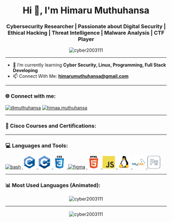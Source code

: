 <h1 align="center">Hi 👋, I'm Himaru Muthuhansa</h1>
<h3 align="center">Cybersecurity Researcher | Passionate about Digital Security | Ethical Hacking | Threat Intelligence | Malware Analysis | CTF Player</h3>

<p align="center">
  <img src="https://komarev.com/ghpvc/?username=cyber2003111&label=Profile%20views&color=0e75b6&style=flat" alt="cyber2003111" />
</p>

---

- 🌱 I’m currently learning **Cyber Security, Linux, Programming, Full Stack Developing**
- 📫 Connect With Me: **himarumuthuhansa@gmail.com**

---

<h3 align="left">🌐 Connect with me:</h3>
<p align="left">
  <a href="https://twitter.com/@muthuhansa" target="_blank"><img align="center" src="https://raw.githubusercontent.com/rahuldkjain/github-profile-readme-generator/master/src/images/icons/Social/twitter.svg" alt="@muthuhansa" height="30" width="40" /></a>
  <a href="https://fb.com/himaa.muthuhansa" target="_blank"><img align="center" src="https://raw.githubusercontent.com/rahuldkjain/github-profile-readme-generator/master/src/images/icons/Social/facebook.svg" alt="himaa.muthuhansa" height="30" width="40" /></a>
</p>

---

<h3 align="left">📜 Cisco Courses and Certifications:</h3>

<div data-iframe-width="150" data-iframe-height="270" data-share-badge-id="abce9111-1348-49e5-8aa7-fd0ab3e21e6a" data-share-badge-host="https://www.credly.com"></div>
<script type="text/javascript" async src="//cdn.credly.com/assets/utilities/embed.js"></script>

---

<h3 align="left">💻 Languages and Tools:</h3>
<p align="left">
  <a href="https://www.gnu.org/software/bash/" target="_blank" rel="noreferrer"> 
    <img src="https://www.vectorlogo.zone/logos/gnu_bash/gnu_bash-icon.svg" alt="bash" width="40" height="40" style="margin-right: 3px;"/> 
  </a> 
  <a href="https://www.cprogramming.com/" target="_blank" rel="noreferrer">
    <img src="https://raw.githubusercontent.com/devicons/devicon/master/icons/c/c-original.svg" alt="c" width="40" height="40" style="margin-right: 3px;"/>
  </a>
  <a href="https://www.w3schools.com/cpp/" target="_blank" rel="noreferrer">
    <img src="https://raw.githubusercontent.com/devicons/devicon/master/icons/cplusplus/cplusplus-original.svg" alt="cplusplus" width="40" height="40" style="margin-right: 3px;"/>
  </a>
  <a href="https://www.w3schools.com/css/" target="_blank" rel="noreferrer">
    <img src="https://raw.githubusercontent.com/devicons/devicon/master/icons/css3/css3-original-wordmark.svg" alt="css3" width="40" height="40" style="margin-right: 3px;"/>
  </a>
  <a href="https://www.figma.com/" target="_blank" rel="noreferrer">
    <img src="https://www.vectorlogo.zone/logos/figma/figma-icon.svg" alt="figma" width="40" height="40" style="margin-right: 3px;"/>
  </a> 
  <a href="https://www.w3.org/html/" target="_blank" rel="noreferrer">
    <img src="https://raw.githubusercontent.com/devicons/devicon/master/icons/html5/html5-original-wordmark.svg" alt="html5" width="40" height="40" style="margin-right: 3px;"/>
  </a> 
  <a href="https://developer.mozilla.org/en-US/docs/Web/JavaScript" target="_blank" rel="noreferrer">
    <img src="https://raw.githubusercontent.com/devicons/devicon/master/icons/javascript/javascript-original.svg" alt="javascript" width="40" height="40" style="margin-right: 3px;"/>
  </a> 
  <a href="https://www.linux.org/" target="_blank" rel="noreferrer">
    <img src="https://raw.githubusercontent.com/devicons/devicon/master/icons/linux/linux-original.svg" alt="linux" width="40" height="40" style="margin-right: 3px;"/>
  </a> 
  <a href="https://www.mysql.com/" target="_blank" rel="noreferrer">
    <img src="https://raw.githubusercontent.com/devicons/devicon/master/icons/mysql/mysql-original-wordmark.svg" alt="mysql" width="40" height="40" style="margin-right: 3px;"/>
  </a> 
  <a href="https://www.photoshop.com/en" target="_blank" rel="noreferrer">
    <img src="https://raw.githubusercontent.com/devicons/devicon/master/icons/photoshop/photoshop-line.svg" alt="photoshop" width="40" height="40" style="margin-right: 3px;"/>
  </a> 
</p>


---

<h3 align="left">📊 Most Used Languages (Animated):</h3>

<p align="center">
  <img align="center" src="https://github-readme-stats.vercel.app/api/top-langs?username=cyber2003111&show_icons=true&locale=en&layout=compact&theme=radical" alt="cyber2003111" />
</p>

---

<p align="center">
  <img align="center" src="https://github-readme-streak-stats.herokuapp.com/?user=cyber2003111&theme=radical" alt="cyber2003111" />
</p>
